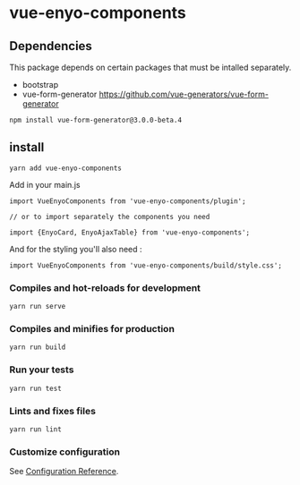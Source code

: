 # vue-enyo-components

## Dependencies

This package depends on certain packages that must be intalled separately.

- bootstrap
- vue-form-generator https://github.com/vue-generators/vue-form-generator  
```
npm install vue-form-generator@3.0.0-beta.4
```

## install
```
yarn add vue-enyo-components
```

Add in your main.js 
```
import VueEnyoComponents from 'vue-enyo-components/plugin';

// or to import separately the components you need

import {EnyoCard, EnyoAjaxTable} from 'vue-enyo-components';

```

And for the styling you'll also need :

```
import VueEnyoComponents from 'vue-enyo-components/build/style.css';

```

### Compiles and hot-reloads for development
```
yarn run serve
```

### Compiles and minifies for production
```
yarn run build
```

### Run your tests
```
yarn run test
```

### Lints and fixes files
```
yarn run lint
```

### Customize configuration
See [Configuration Reference](https://cli.vuejs.org/config/).
